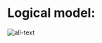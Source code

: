 # Logical model:
![all-text](https://github.com/bispo-daniel/SQL_Scripts/blob/main/PostsDB/PostsDB--LogicalModel.png)
